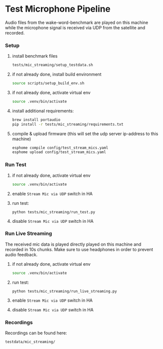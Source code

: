 # Test Microphone Pipeline

Audio files from the wake-word-benchmark are played on this machine while the microphone signal is received via UDP from the satellite and recorded.

### Setup

1. install benchmark files

    ```sh
    tests/mic_streaming/setup_testdata.sh
    ```
2. if not already done, install build environment
    ```sh
    source scripts/setup_build_env.sh
    ```

3. if not already done, activate virtual env
    ```sh
    source .venv/bin/activate
    ```

4. install additional requirements:
    ```sh
    brew install portaudio
    pip install -r tests/mic_streaming/requirements.txt
    ```

5. compile & upload firmware (this will set the udp server ip-address to this machine)
    ```sh
    esphome compile config/test_stream_mics.yaml
    esphome upload config/test_stream_mics.yaml
    ```

### Run Test

1. if not already done, activate virtual env
    ```sh
    source .venv/bin/activate
    ```

2. enable `Stream Mic via UDP` switch in HA

3. run test:
    ```
    python tests/mic_streaming/run_test.py
    ```

4. disable `Stream Mic via UDP` switch in HA


### Run Live Streaming
The received mic data is played directly played on this machine and recorded in 10s chunks.
Make sure to use headphones in order to prevent audio feedback.

1. if not already done, activate virtual env
    ```sh
    source .venv/bin/activate
    ```

2. run test:
    ```
    python tests/mic_streaming/run_live_streaming.py
    ```

3. enable `Stream Mic via UDP` switch in HA


4. disable `Stream Mic via UDP` switch in HA




### Recordings
Recordings can be found here:
```
testdata/mic_streaming/
```